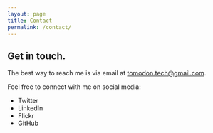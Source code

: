 ```yaml
---
layout: page
title: Contact
permalink: /contact/
---
```


## Get in touch.

The best way to reach me is via email at tomodon.tech@gmail.com.

Feel free to connect with me on social media:
* Twitter
* LinkedIn
* Flickr
* GitHub